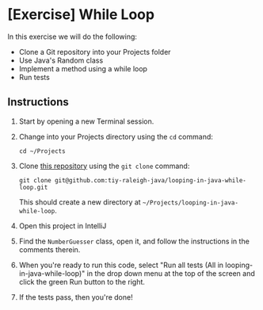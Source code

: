 # [Exercise] While Loop

In this exercise we will do the following:

* Clone a Git repository into your Projects folder
* Use Java's Random class
* Implement a method using a while loop
* Run tests

## Instructions

1. Start by opening a new Terminal session.

2. Change into your Projects directory using the `cd` command:

	`cd ~/Projects`

3. Clone [this repository](https://github.com/tiy-raleigh-java/looping-in-java-while-loop) using the `git clone` command:

	`git clone git@github.com:tiy-raleigh-java/looping-in-java-while-loop.git`

	This should create a new directory at `~/Projects/looping-in-java-while-loop`.

4. Open this project in IntelliJ

5. Find the `NumberGuesser` class, open it, and follow the instructions in the comments therein.

6. When you're ready to run this code, select "Run all tests (All in looping-in-java-while-loop)" in the drop down menu at the top of the screen and click the green Run button to the right.

7. If the tests pass, then you're done!